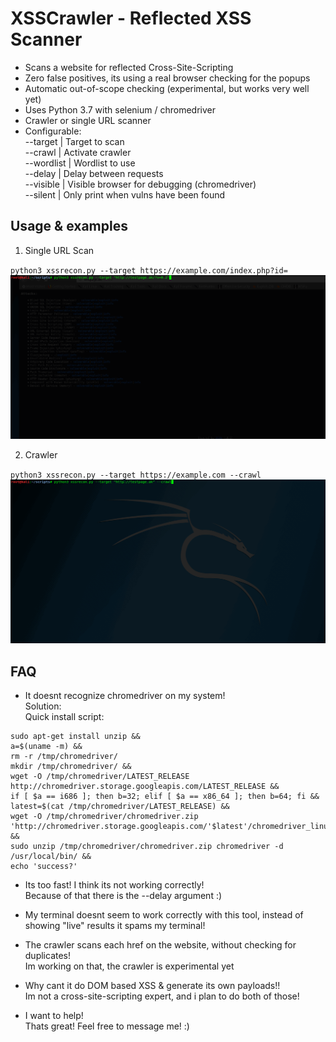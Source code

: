 # XSSCrawler - Reflected XSS Scanner



* Scans a website for reflected Cross-Site-Scripting
* Zero false positives, its using a real browser checking for the popups
* Automatic out-of-scope checking (experimental, but works very well yet)
* Uses Python 3.7 with selenium / chromedriver
* Crawler or single URL scanner
* Configurable:   
--target | Target to scan   
--crawl | Activate crawler   
--wordlist | Wordlist to use   
--delay | Delay between requests   
--visible | Visible browser for debugging (chromedriver)   
--silent | Only print when vulns have been found   

## Usage & examples

1. Single URL Scan

`
python3 xssrecon.py --target https://example.com/index.php?id=
`
![](xssrecon_singleurl.gif)   

2. Crawler   

`
python3 xssrecon.py --target https://example.com --crawl
`
![](xssrecon3.gif)   

## FAQ   
* It doesnt recognize chromedriver on my system!   
Solution:   
Quick install script:
```
sudo apt-get install unzip &&
a=$(uname -m) &&
rm -r /tmp/chromedriver/
mkdir /tmp/chromedriver/ &&
wget -O /tmp/chromedriver/LATEST_RELEASE http://chromedriver.storage.googleapis.com/LATEST_RELEASE &&
if [ $a == i686 ]; then b=32; elif [ $a == x86_64 ]; then b=64; fi &&
latest=$(cat /tmp/chromedriver/LATEST_RELEASE) &&
wget -O /tmp/chromedriver/chromedriver.zip 'http://chromedriver.storage.googleapis.com/'$latest'/chromedriver_linux'$b'.zip' &&
sudo unzip /tmp/chromedriver/chromedriver.zip chromedriver -d /usr/local/bin/ &&
echo 'success?'   
```


* Its too fast! I think its not working correctly!   
Because of that there is the --delay argument :)

* My terminal doesnt seem to work correctly with this tool, instead of showing "live" results it spams my terminal!   

* The crawler scans each href on the website, without checking for duplicates!   
Im working on that, the crawler is experimental yet

* Why cant it do DOM based XSS & generate its own payloads!!   
Im not a cross-site-scripting expert, and i plan to do both of those!

* I want to help!   
Thats great! Feel free to message me! :)
